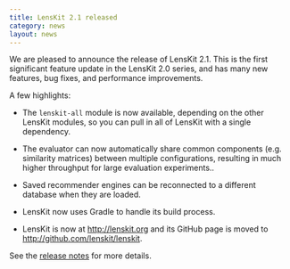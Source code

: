```yaml
---
title: LensKit 2.1 released
category: news
layout: news
---
```


We are pleased to announce the release of LensKit 2.1.  This is the first
significant feature update in the LensKit 2.0 series, and has many new
features, bug fixes, and performance improvements.

A few highlights:

-   The `lenskit-all` module is now available, depending on the other LensKit
    modules, so you can pull in all of LensKit with a single dependency.

-   The evaluator can now automatically share common components (e.g.
    similarity matrices) between multiple configurations, resulting in much
    higher throughput for large evaluation experiments..

-   Saved recommender engines can be reconnected to a different database when
    they are loaded.

-   LensKit now uses Gradle to handle its build process.

-   LensKit is now at <http://lenskit.org> and its GitHub page is moved to
    <http://github.com/lenskit/lenskit>.

See the [release notes](/releases/lenskit-2.1.html) for more details.
